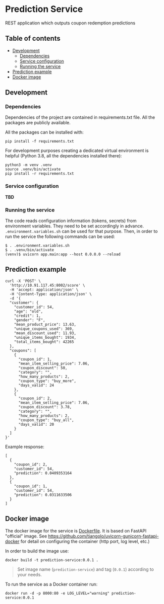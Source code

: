 # Prediction Service

REST application which outputs coupon redemption predictions

## Table of contents

* [Development](#development)
  * [Dependencies](#dependencies)
  * [Service configuration](#service-configuration)
  * [Running the service](#running-the-service)
* [Prediction example](#prediction-example)
* [Docker image](#docker-image)

## Development

### Dependencies
Dependencies of the project are contained in requirements.txt file. All the packages are publicly available.

All the packages can be installed with:

```shell
pip install -f requirements.txt
```

For development purposes creating a dedicated virtual environment is helpful (Python 3.8, all the dependencies installed there):

```shell
python3 -m venv .venv
source .venv/bin/activate
pip install -r requirements.txt
```

### Service configuration
**TBD**

### Running the service
The code reads configuration information (tokens, secrets) from environment variables. They need to be set accordingly in
advance.
`.environment.variables.sh` can be used for that purpose. Then, in order to run the service the following commands can be
used:

```shell
$ . .environment.variables.sh
$ . .venv/bin/activate
(venv)$ uvicorn app.main:app --host 0.0.0.0 --reload
```

## Prediction example

```shell
curl -X 'POST' \
  'http://10.91.117.45:8002/score' \
  -H 'accept: application/json' \
  -H 'Content-Type: application/json' \
  -d '{
  "customer": {
    "customer_id": 54,
    "age": "old",
    "credit": 1,
    "gender": "F",
    "mean_product_price": 13.63,
    "unique_coupons_used": 369,
    "mean_discount_used": 11.93,
    "unique_items_bought": 1934,
    "total_items_bought": 42265
  },
  "coupons": [
    {
      "coupon_id": 1,
      "mean_item_selling_price": 7.06,
      "coupon_discount": 50,
      "category": "",
      "how_many_products": 2,
      "coupon_type": "buy_more",
      "days_valid": 24
    },
    {
      "coupon_id": 2,
      "mean_item_selling_price": 7.06,
      "coupon_discount": 3.78,
      "category": "",
      "how_many_products": 2,
      "coupon_type": "buy_all",
      "days_valid": 20
    }
  ]
}'
```

Example response:

```shell
[
  {
    "coupon_id": 2,
    "customer_id": 54,
    "prediction": 0.0409353164
  },
  {
    "coupon_id": 1,
    "customer_id": 54,
    "prediction": 0.0311633506
  }
]
```

## Docker image
The docker image for the service is [Dockerfile](Dockerfile).
It is based on FastAPI "official" image. 
See https://github.com/tiangolo/uvicorn-gunicorn-fastapi-docker 
for detail on configuring the container (http port, log level, etc.)

In order to build the image use:

```shell
docker build -t prediction-service:0.0.1 .
```

> Set image name (`prediction-service`) and tag (`0.0.1`) according to
> your needs.

To run the service as a Docker container run:

```shell
docker run -d -p 8000:80 -e LOG_LEVEL="warning" prediction-service:0.0.1
```
